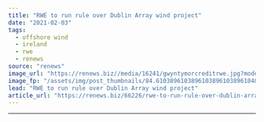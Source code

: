 ```yaml
---
title: "RWE to run rule over Dublin Array wind project"
date: "2021-02-03"
tags: 
  - offshore wind
  - ireland
  - rwe
  - renews
source: "renews"
image_url: "https://renews.biz//media/16241/gwyntymorcreditrwe.jpg?mode=crop&width=770&heightratio=0.6103896103896103896103896104&slimmage=true"
image_fp: "/assets/img/post_thumbnails/84.6103896103896103896103896104&slimmage=true"
lead: "RWE to run rule over Dublin Array wind project"
article_url: "https://renews.biz/66226/rwe-to-run-rule-over-dublin-array-wind-project/"
---
```


---
